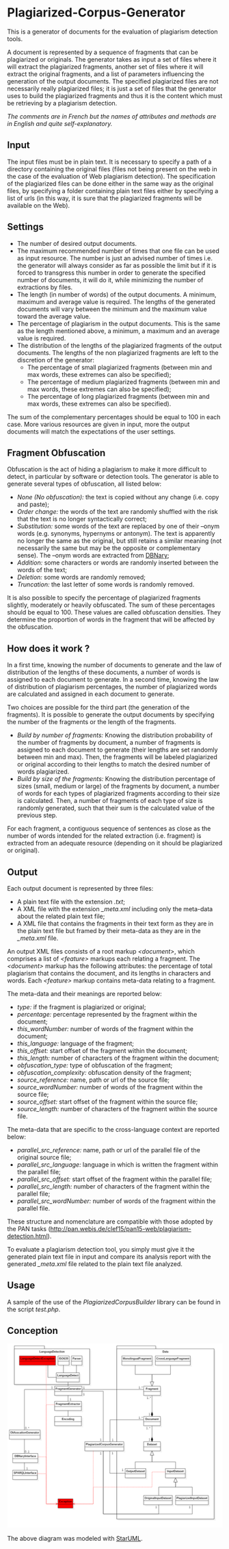 # Plagiarized-Corpus-Generator
This is a generator of documents for the evaluation of plagiarism detection tools.

A document is represented by a sequence of fragments that can be plagiarized or originals.
The generator takes as input a set of files where it will extract the plagiarized fragments, another set of files where it will extract the original fragments, and a list of parameters influencing the generation of the output documents.
The specified plagiarized files are not necessarily really plagiarized files; it is just a set of files that the generator uses to build the plagiarized fragments and thus it is the content which must be retrieving by a plagiarism detection.

<i>The comments are in French but the names of attributes and methods are in English and quite self-explanatory.</i>

## Input

The input files must be in plain text. 
It is necessary to specify a path of a directory containing the original files (files not being present on the web in the case of the evaluation of Web plagiarism detection). 
The specification of the plagiarized files can be done either in the same way as the original files, by specifying a folder containing plain text files either by specifying a list of urls (in this way, it is sure that the plagiarized fragments will be available on the Web).

## Settings

* The number of desired output documents. 
* The maximum recommended number of times that one file can be used as input resource. The number is just an advised number of times i.e. the generator will always consider as far as possible the limit but if it is forced to transgress this number in order to generate the specified number of documents, it will do it, while minimizing the number of extractions by files.
* The length (in number of words) of the output documents. A minimum, maximum and average value is required. The lengths of the generated documents will vary between the minimum and the maximum value toward the average value.
* The percentage of plagiarism in the output documents. This is the same as the length mentioned above, a minimum, a maximum and an average value is required.
* The distribution of the lengths of the plagiarized fragments of the output documents. The lengths of the non plagiarized fragments are left to the discretion of the generator:
  * The percentage of small plagiarized fragments (between min and max words, these extremes can also be specified);
  * The percentage of medium plagiarized fragments (between min and max words, these extremes can also be specified);
  * The percentage of long plagiarized fragments (between min and max words, these extremes can also be specified).

The sum of the complementary percentages should be equal to 100 in each case. 
More various resources are given in input, more the output documents will match the expectations of the user settings.

## Fragment Obfuscation

Obfuscation is the act of hiding a plagiarism to make it more difficult to detect, in particular by software or detection tools.
The generator is able to generate several types of obfuscation, all listed below:

* <i>None (No obfuscation):</i> the text is copied without any change (i.e. copy and paste); 
* <i>Order change:</i> the words of the text are randomly shuffled with the risk that the text is no longer syntactically correct;
* <i>Substitution:</i> some words of the text are replaced by one of their –onym words (e.g. synonyms, hypernyms or antonym). The text is apparently no longer the same as the original, but still retains a similar meaning (not necessarily the same but may be the opposite or complementary sense). The –onym words are extracted from [DBNary](https://github.com/FerreroJeremy/DBNary-PHP-Interface);
* <i>Addition:</i> some characters or words are randomly inserted between the words of the text;
* <i>Deletion:</i> some words are randomly removed;
* <i>Truncation:</i> the last letter of some words is randomly removed.

It is also possible to specify the percentage of plagiarized fragments slightly, moderately or heavily obfuscated. 
The sum of these percentages should be equal to 100. 
These values are called obfuscation densities. 
They determine the proportion of words in the fragment that will be affected by the obfuscation.

## How does it work ?

In a first time, knowing the number of documents to generate and the law of distribution of the lengths of these documents, a number of words is assigned to each document to generate. 
In a second time, knowing the law of distribution of plagiarism percentages, the number of plagiarized words are calculated and assigned in each document to generate.

Two choices are possible for the third part (the generation of the fragments).
It is possible to generate the output documents by specifying the number of the fragments or the length of the fragments. 
* <i>Build by number of fragments:</i>
Knowing the distribution probability of the number of fragments by document, a number of fragments is assigned to each document to generate (their lengths are set randomly between min and max). 
Then, the fragments will be labeled plagiarized or original according to their lengths to match the desired number of words plagiarized.
* <i>Build by size of the fragments:</i>
Knowing the distribution percentage of sizes (small, medium or large) of the fragments by document, a number of words for each types of plagiarized fragments according to their size is calculated. 
Then, a number of fragments of each type of size is randomly generated, such that their sum is the calculated value of the previous step.

For each fragment, a contiguous sequence of sentences as close as the number of words intended for the related extraction (i.e. fragment) is extracted from an adequate resource (depending on it should be plagiarized or original).

## Output

Each output document is represented by three files:
* A plain text file with the extension <i>.txt</i>;
* A XML file with the extension <i>_meta.xml</i> including only the meta-data about the related plain text file;
* A XML file that contains the fragments in their text form as they are in the plain text file but framed by their meta-data as they are in the <i>_meta.xml</i> file.

An output XML files consists of a root markup <i>\<document\></i>, which comprises a list of <i>\<feature\></i> markups each relating a fragment. 
The <i>\<document\></i> markup has the following attributes: the percentage of total plagiarism that contains the document, and its lengths in characters and words. 
Each <i>\<feature\></i> markup contains meta-data relating to a fragment.

The meta-data and their meanings are reported below:
* <i>type:</i> if the fragment is plagiarized or original;
* <i>percentage:</i> percentage represented by the fragment within the document;
* <i>this_wordNumber:</i> number of words of the fragment within the document;
* <i>this_language:</i> language of the fragment;
* <i>this_offset:</i> start offset of the fragment within the document;
* <i>this_length:</i> number of characters of the fragment within the document;
* <i>obfuscation_type:</i> type of obfuscation of the fragment;
* <i>obfuscation_complexity:</i> obfuscation density of the fragment;
* <i>source_reference:</i> name, path or url of the source file;
* <i>source_wordNumber:</i> number of words of the fragment within the source file;
* <i>source_offset:</i> start offset of the fragment within the source file;
* <i>source_length:</i> number of characters of the fragment within the source file.

The meta-data that are specific to the cross-language context are reported below:
* <i>parallel_src_reference:</i> name, path or url of the parallel file of the original source file;
* <i>parallel_src_language:</i> language in which is written the fragment within the parallel file;
* <i>parallel_src_offset:</i> start offset of the fragment within the parallel file;
* <i>parallel_src_length:</i> number of characters of the fragment within the parallel file;
* <i>parallel_src_wordNumber:</i> number of words of the fragment within the parallel file.

These structure and nomenclature are compatible with those adopted by the PAN tasks (http://pan.webis.de/clef15/pan15-web/plagiarism-detection.html).

To evaluate a plagiarism detection tool, you simply must give it the generated plain text file in input and compare its analysis report with the generated <i>_meta.xml</i> file related to the plain text file analyzed.

## Usage

A sample of the use of the <i>PlagiarizedCorpusBuilder</i> library can be found in the script <i>test.php</i>.

## Conception
<p align="center"><img src="https://raw.githubusercontent.com/FerreroJeremy/Plagiarized-Corpus-Generator/master/docs/PlagiarizedCorpusGenerator.png?token=AL6uBo2o7exZBkeeg_cbouFqCYkIbWQJks5YNCVfwA%3D%3D"></p>
The above diagram was modeled with <a rel="staruml" href="http://staruml.io/">StarUML</a>.

